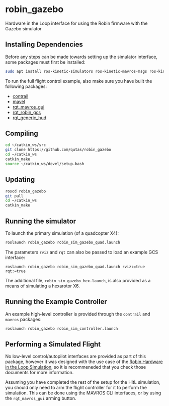 # robin_gazebo
Hardware in the Loop interface for using the Robin firmware with the Gazebo simulator

## Installing Dependencies
Before any steps can be made towards setting up the simulator interface, some packages must first be installed:

```sh
sudo apt install ros-kinetic-simulators ros-kinetic-mavros-msgs ros-kinetic-hector-gazebo-plugins ros-kinetic-gazebo-ros-control
```

To run the full flight control example, also make sure you have built the following packages:
- [contrail](https://github.com/qutas/contrail)
- [mavel](https://github.com/qutas/mavel)
- [rqt_mavros_gui](https://github.com/qutas/rqt_mavros_gui)
- [rqt_robin_gcs](https://github.com/qutas/rqt_robin_gcs)
- [rqt_generic_hud](https://github.com/qutas/rqt_generic_hud)

## Compiling
```sh
cd ~/catkin_ws/src
git clone https://github.com/qutas/robin_gazebo
cd ~/catkin_ws
catkin_make
source ~/catkin_ws/devel/setup.bash
```

## Updating
```sh
roscd robin_gazebo
git pull
cd ~/catkin_ws
catkin_make
```

## Running the simulator
To launch the primary simulation (of a quadcopter X4):
```sh
roslaunch robin_gazebo robin_sim_gazebo_quad.launch
```

The parameters `rviz` and `rqt` can also be passed to load an example GCS interface:
```
roslaunch robin_gazebo robin_sim_gazebo_quad.launch rviz:=true rqt:=true
```

The additional file, `robin_sim_gazebo_hex.launch`, is also provided as a means of simulating a hexarotor X6.

## Running the Example Controller
An example high-level controller is provided through the `contrail` and `mavros` packages:
```sh
roslaunch robin_gazebo robin_sim_controller.launch
```

## Performing a Simulated Flight
No low-level control/autopilot interfaces are provided as part of this package, however it was designed with the use case of the [Robin Hardware in the Loop Simulation](https://github.com/qutas/robin/blob/master/documents/SIMULATION.md#hardware-in-the-loop-hitl), so it is recommeneded that you check those documents for more information.

Assuming you have completed the rest of the setup for the HitL simulation, you should only need to arm the flight controller for it to perform the simulation. This can be done using the MAVROS CLI interfaces, or by using the `rqt_mavros_gui` arming button.


